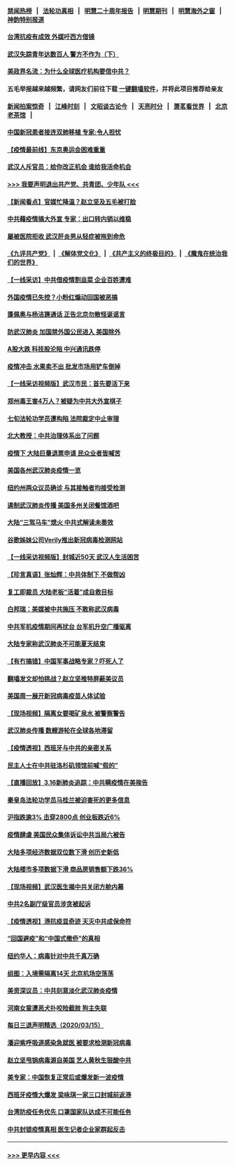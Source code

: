 #### [禁闻热榜](热点新闻.md?=0)  &nbsp;&nbsp;|&nbsp;&nbsp; [法轮功真相](https://github.com/gfw-breaker/truth/blob/master/README.md?=0) &nbsp;&nbsp;|&nbsp;&nbsp; [明慧二十周年报告](https://github.com/gfw-breaker/mh-reports/blob/master/README.md?=0) &nbsp;&nbsp;|&nbsp;&nbsp;[明慧期刊](https://github.com/gfw-breaker/mh-qikan) &nbsp;&nbsp;|&nbsp;&nbsp; [明慧海外之窗](https://github.com/gfw-breaker/mh-news/blob/master/README.md?=0) &nbsp;&nbsp;|&nbsp;&nbsp; [神韵特别报道](https://github.com/gfw-breaker/mh-news/blob/master/shenyun.md?=0)
#### [台湾抗疫有成效 外媒吁西方借镜](../pages/nsc413/n11945846.md?t=03171202) 
#### [武汉失踪青年达数百人 警方不作为（下）](../pages/nsc413/n11945457.md?t=03171202) 
#### [美政界名流：为什么全球医疗机构要信中共？](../pages/nsc413/n11945479.md?t=03171202) 
#### 五毛举报越来越频繁，请网友们前往下载 [一键翻墙软件](https://github.com/gfw-breaker/ssr-accounts)，并将此项目推荐给亲友
#### [新闻拍案惊奇](https://github.com/gfw-breaker/banned-news/blob/master/pages/link4.md) &nbsp;&nbsp;|&nbsp;&nbsp; [江峰时刻](https://github.com/gfw-breaker/banned-news/blob/master/pages/link4.md) &nbsp;&nbsp;|&nbsp;&nbsp; [文昭谈古论今](https://github.com/gfw-breaker/banned-news/blob/master/pages/link4.md) &nbsp;&nbsp;|&nbsp;&nbsp; [天亮时分](https://github.com/gfw-breaker/banned-news/blob/master/pages/link4.md) &nbsp;&nbsp;|&nbsp;&nbsp; [萧茗看世界](https://github.com/gfw-breaker/banned-news/blob/master/pages/link4.md) &nbsp;&nbsp;|&nbsp;&nbsp; [北京老茶馆](https://github.com/gfw-breaker/banned-news/blob/master/pages/link4.md) &nbsp;&nbsp;|&nbsp;&nbsp; 
#### [中国新冠患者接连双肺移植 专家:令人担忧](../pages/nsc413/n11945516.md?t=03171202) 
#### [【疫情最前线】东京奥运会困难重重](../pages/nsc413/n11945183.md?t=03171202) 
#### [武汉人斥官员：给你改正机会 谁给我活命机会](../pages/nsc413/n11945531.md?t=03171202) 
#### [>>> 我要声明退出共产党、共青团、少年队 <<<](https://github.com/begood0513/goodnews/blob/master/quit/letter.md) 
#### [【新闻看点】官媒忙降温？赵立坚及五毛被打脸](../pages/nsc413/n11945071.md?t=03171202) 
#### [中共藉疫情搞大外宣 专家：出口转内销以维稳](../pages/nsc413/n11945411.md?t=03171202) 
#### [屡被医院拒收 武汉肝炎男从轻症被拖到命危](../pages/nsc413/n11945383.md?t=03171202) 
#### [《九评共产党》](https://github.com/begood0513/9ping.md/blob/master/README.md) &nbsp;|&nbsp; [《解体党文化》](../../../../jtdwh.md/blob/master/README.md)  &nbsp;|&nbsp; [《共产主义的终极目的》](../../../../gczydzjmd.md/blob/master/README.md) &nbsp;|&nbsp; [《魔鬼在统治我们的世界》](../../../../mgztzwmdsj.md/blob/master/README.md) 
#### [【一线采访】中共借疫情割韭菜 企业百姓遭难](../pages/nsc413/n11944978.md?t=03171202) 
#### [外国疫情已失控？小粉红煽动回国被恶搞](../pages/nsc413/n11945338.md?t=03171202) 
#### [蓬佩奥与杨洁篪通话 正告北京勿散怪诞谣言](../pages/nsc413/n11945291.md?t=03171202) 
#### [防武汉肺炎 加国禁外国公民进入 美国除外](../pages/nsc413/n11945086.md?t=03171202) 
#### [A股大跌 科技股沦陷 中兴通讯跌停](../pages/nsc413/n11945354.md?t=03171202) 
#### [疫情冲击 水果卖不出 批发市场用铲车倒掉](../pages/nsc413/n11945316.md?t=03171202) 
#### [【一线采访视频版】武汉市民：首先要活下来](../pages/nsc413/n11941189.md?t=03171202) 
#### [郑州毒王害4万人？被疑为中共大外宣棋子](../pages/nsc413/n11945135.md?t=03171202) 
#### [七旬法轮功学员遭构陷 法院裁定中止审理](../pages/nsc413/n11944945.md?t=03171202) 
#### [北大教授：中共治理体系出了问题](../pages/nsc413/n11944777.md?t=03171202) 
#### [疫情下 大陆巨量退票申请 民众业者皆喊苦](../pages/nsc413/n11942459.md?t=03171202) 
#### [美国各州武汉肺炎疫情一览](../pages/nsc413/n11944066.md?t=03171202) 
#### [纽约州两众议员确诊 与其接触者均接受检测](../pages/nsc413/n11944930.md?t=03171202) 
#### [遏制武汉肺炎传播 美国多州关闭餐馆酒吧](../pages/nsc413/n11944857.md?t=03171202) 
#### [大陆“三驾马车”熄火 中共式解读未奏效](../pages/nsc413/n11944868.md?t=03171202) 
#### [谷歌姊妹公司Verily推出新冠病毒检测网站](../pages/nsc413/n11945017.md?t=03171202) 
#### [【一线采访视频版】封城近50天 武汉人生活困苦](../pages/nsc413/n11941216.md?t=03171202) 
#### [【珍言真语】张灿辉：中共体制下 不做帮凶](../pages/nsc413/n11944986.md?t=03171202) 
#### [复工即裁员 大陆老板“活着”成自救目标](../pages/nsc413/n11944849.md?t=03171202) 
#### [白邦瑞：美媒被中共施压 不敢称武汉病毒](../pages/nsc413/n11944815.md?t=03171202) 
#### [中共军机疫情期间再扰台 台军机升空广播驱离](../pages/nsc413/n11944819.md?t=03171202) 
#### [大陆专家称武汉肺炎不可能夏天结束](../pages/nsc413/n11944635.md?t=03171202) 
#### [【有冇搞错】中国军事战略专家？吓死人了](../pages/nsc413/n11944939.md?t=03171202) 
#### [翻墙发文却怕挑战？赵立坚推特屏蔽美议员](../pages/nsc413/n11944758.md?t=03171202) 
#### [美国周一展开新冠病毒疫苗人体试验](../pages/nsc413/n11944761.md?t=03171202) 
#### [【现场视频】隔离女要喝矿泉水 被警察警告](../pages/nsc413/n11937853.md?t=03171202) 
#### [武汉肺炎传播 数艘游轮在全球各地滞留](../pages/nsc413/n11944636.md?t=03171202) 
#### [【疫情透视】西班牙与中共的亲密关系](../pages/nsc413/n11942614.md?t=03171202) 
#### [民主人士在中共驻洛杉矶领馆前喊“假的”](../pages/nsc413/n11944553.md?t=03171202) 
#### [【直播回放】3.16新肺炎追踪：中共瞒疫情在美挨告](../pages/nsc413/n11944429.md?t=03171202) 
#### [秦皇岛法轮功学员马桂兰被迫害死的更多信息](../pages/nsc413/n11942387.md?t=03171202) 
#### [沪指跌逾3% 击穿2800点 创业板跌近6%](../pages/nsc413/n11944180.md?t=03171202) 
#### [疫情肆虐 美国民众集体诉讼中共当局六被告](../pages/nsc413/n11943833.md?t=03171202) 
#### [大陆多项经济数据双位数下滑 创历史新低](../pages/nsc413/n11943386.md?t=03171202) 
#### [大陆楼市多项数据下滑 商品房销售额下跌36%](../pages/nsc413/n11943969.md?t=03171202) 
#### [【现场视频】武汉医生揭中共关闭方舱内幕](../pages/nsc413/n11943071.md?t=03171202) 
#### [中共2名副厅级官员涉贪被起诉](../pages/nsc413/n11938305.md?t=03171202) 
#### [【疫情透视】港抗疫显奇迹 天灭中共成保命符](../pages/nsc413/n11942593.md?t=03171202) 
#### [“回国避疫”和“中国式撤侨”的真相](../pages/nsc413/n11943372.md?t=03171202) 
#### [纽约华人：病毒针对中共千真万确](../pages/nsc413/n11942905.md?t=03171202) 
#### [组图：入境需隔离14天 北京机场空荡荡](../pages/nsc413/n11943368.md?t=03171202) 
#### [美资深议员：中共刻意淡化武汉肺炎疫情](../pages/nsc413/n11943061.md?t=03171202) 
#### [河南女童遭恶犬扑咬险截肢 狗主失联](../pages/nsc413/n11943475.md?t=03171202) 
#### [每日三退声明精选（2020/03/15）](../pages/nsc413/n11943357.md?t=03171202) 
#### [潘迎紫呼吸道感染急就医 被要求检测新冠病毒](../pages/nsc413/n11942781.md?t=03171202) 
#### [赵立坚甩锅病毒源自美国 艺人黄秋生狠酸中共](../pages/nsc413/n11942589.md?t=03171202) 
#### [美专家：中国恢复正常后或爆发新一波疫情](../pages/nsc413/n11943151.md?t=03171202) 
#### [西班牙疫情大爆发 梁咏琪一家三口封城前返港](../pages/nsc413/n11942415.md?t=03171202) 
#### [台湾防疫任务优先 口罩国家队达成不可能任务](../pages/nsc413/n11943137.md?t=03171202) 
#### [中共封锁疫情真相 医生记者企业家群起反击](../pages/nsc413/n11942926.md?t=03171202) 

----
#### [ >>> 更早内容 <<< ](../indexes/nsc413-earlier.md)
